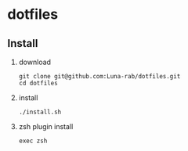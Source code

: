 # dotfiles

## Install
1. download
    ```
    git clone git@github.com:Luna-rab/dotfiles.git
    cd dotfiles
    ````

2. install 
    ```
    ./install.sh
    ```

3. zsh plugin install
    ```
    exec zsh
    ```
